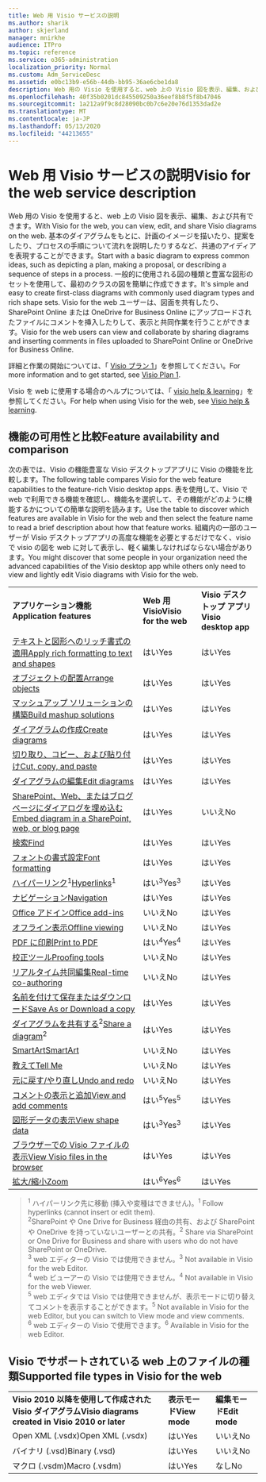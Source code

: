 ```yaml
---
title: Web 用 Visio サービスの説明
ms.author: sharik
author: skjerland
manager: mnirkhe
audience: ITPro
ms.topic: reference
ms.service: o365-administration
localization_priority: Normal
ms.custom: Adm_ServiceDesc
ms.assetid: e0bc13b9-e56b-44db-bb95-36ae6cbe1da8
description: Web 用の Visio を使用すると、web 上の Visio 図を表示、編集、および共有できます。
ms.openlocfilehash: 40f35b0201dc845509250a36eef8b8f5f8b47046
ms.sourcegitcommit: 1a212a9f9c8d28090bc0b7c6e20e76d1353dad2e
ms.translationtype: MT
ms.contentlocale: ja-JP
ms.lasthandoff: 05/13/2020
ms.locfileid: "44213655"
---
```

# <a name="visio-for-the-web-service-description"></a><span data-ttu-id="8dd1d-103">Web 用 Visio サービスの説明</span><span class="sxs-lookup"><span data-stu-id="8dd1d-103">Visio for the web service description</span></span>

<span data-ttu-id="8dd1d-104">Web 用の Visio を使用すると、web 上の Visio 図を表示、編集、および共有できます。</span><span class="sxs-lookup"><span data-stu-id="8dd1d-104">With Visio for the web, you can view, edit, and share Visio diagrams on the web.</span></span> <span data-ttu-id="8dd1d-105">基本のダイアグラムをもとに、計画のイメージを描いたり、提案をしたり、プロセスの手順について流れを説明したりするなど、共通のアイディアを表現することができます。</span><span class="sxs-lookup"><span data-stu-id="8dd1d-105">Start with a basic diagram to express common ideas, such as depicting a plan, making a proposal, or describing a sequence of steps in a process.</span></span> <span data-ttu-id="8dd1d-106">一般的に使用される図の種類と豊富な図形のセットを使用して、最初のクラスの図を簡単に作成できます。</span><span class="sxs-lookup"><span data-stu-id="8dd1d-106">It's simple and easy to create first-class diagrams with commonly used diagram types and rich shape sets.</span></span> <span data-ttu-id="8dd1d-107">Visio for the web ユーザーは、図面を共有したり、SharePoint Online または OneDrive for Business Online にアップロードされたファイルにコメントを挿入したりして、表示と共同作業を行うことができます。</span><span class="sxs-lookup"><span data-stu-id="8dd1d-107">Visio for the web users can view and collaborate by sharing diagrams and inserting comments in files uploaded to SharePoint Online or OneDrive for Business Online.</span></span>
  
<span data-ttu-id="8dd1d-108">詳細と作業の開始については、「 [Visio プラン 1](https://products.office.com/en-US/visio/visio-online)」を参照してください。</span><span class="sxs-lookup"><span data-stu-id="8dd1d-108">For more information and to get started, see [Visio Plan 1](https://products.office.com/en-US/visio/visio-online).</span></span>
  
<span data-ttu-id="8dd1d-109">Visio を web に使用する場合のヘルプについては、「 [visio help & learning](https://support.office.com/visio)」を参照してください。</span><span class="sxs-lookup"><span data-stu-id="8dd1d-109">For help when using Visio for the web, see [Visio help & learning](https://support.office.com/visio).</span></span>
  
## <a name="feature-availability-and-comparison"></a><span data-ttu-id="8dd1d-110">機能の可用性と比較</span><span class="sxs-lookup"><span data-stu-id="8dd1d-110">Feature availability and comparison</span></span>

<span data-ttu-id="8dd1d-111">次の表では、Visio の機能豊富な Visio デスクトップアプリに Visio の機能を比較します。</span><span class="sxs-lookup"><span data-stu-id="8dd1d-111">The following table compares Visio for the web feature capabilities to the feature-rich Visio desktop apps.</span></span> <span data-ttu-id="8dd1d-112">表を使用して、Visio で web で利用できる機能を確認し、機能名を選択して、その機能がどのように機能するかについての簡単な説明を読みます。</span><span class="sxs-lookup"><span data-stu-id="8dd1d-112">Use the table to discover which features are available in Visio for the web and then select the feature name to read a brief description about how that feature works.</span></span> <span data-ttu-id="8dd1d-113">組織内の一部のユーザーが Visio デスクトップアプリの高度な機能を必要とするだけでなく、visio で visio の図を web に対して表示し、軽く編集しなければならない場合があります。</span><span class="sxs-lookup"><span data-stu-id="8dd1d-113">You might discover that some people in your organization need the advanced capabilities of the Visio desktop app while others only need to view and lightly edit Visio diagrams with Visio for the web.</span></span> 
  
||||
|:-----|:-----|:-----|
|<span data-ttu-id="8dd1d-114">**アプリケーション機能**</span><span class="sxs-lookup"><span data-stu-id="8dd1d-114">**Application features**</span></span> <br/> |<span data-ttu-id="8dd1d-115">**Web 用 Visio**</span><span class="sxs-lookup"><span data-stu-id="8dd1d-115">**Visio for the web**</span></span> <br/> |<span data-ttu-id="8dd1d-116">**Visio デスクトップ アプリ**</span><span class="sxs-lookup"><span data-stu-id="8dd1d-116">**Visio desktop app**</span></span> <br/> |
|[<span data-ttu-id="8dd1d-117">テキストと図形へのリッチ書式の適用</span><span class="sxs-lookup"><span data-stu-id="8dd1d-117">Apply rich formatting to text and shapes</span></span>](visio-online.md#apply-rich-formatting-to-text-and-shapes) <br/> |<span data-ttu-id="8dd1d-118">はい</span><span class="sxs-lookup"><span data-stu-id="8dd1d-118">Yes</span></span>  <br/> |<span data-ttu-id="8dd1d-119">はい</span><span class="sxs-lookup"><span data-stu-id="8dd1d-119">Yes</span></span>  <br/> |
|[<span data-ttu-id="8dd1d-120">オブジェクトの配置</span><span class="sxs-lookup"><span data-stu-id="8dd1d-120">Arrange objects</span></span>](visio-online.md#arrange-objects) <br/> |<span data-ttu-id="8dd1d-121">はい</span><span class="sxs-lookup"><span data-stu-id="8dd1d-121">Yes</span></span>  <br/> |<span data-ttu-id="8dd1d-122">はい</span><span class="sxs-lookup"><span data-stu-id="8dd1d-122">Yes</span></span>  <br/> |
|[<span data-ttu-id="8dd1d-123">マッシュアップ ソリューションの構築</span><span class="sxs-lookup"><span data-stu-id="8dd1d-123">Build mashup solutions</span></span>](visio-online.md#build-mashup-solutions) <br/> |<span data-ttu-id="8dd1d-124">はい</span><span class="sxs-lookup"><span data-stu-id="8dd1d-124">Yes</span></span>  <br/> |<span data-ttu-id="8dd1d-125">はい</span><span class="sxs-lookup"><span data-stu-id="8dd1d-125">Yes</span></span>  <br/> |
|[<span data-ttu-id="8dd1d-126">ダイアグラムの作成</span><span class="sxs-lookup"><span data-stu-id="8dd1d-126">Create diagrams</span></span>](visio-online.md#create-diagrams) <br/> |<span data-ttu-id="8dd1d-127">はい</span><span class="sxs-lookup"><span data-stu-id="8dd1d-127">Yes</span></span>  <br/> |<span data-ttu-id="8dd1d-128">はい</span><span class="sxs-lookup"><span data-stu-id="8dd1d-128">Yes</span></span>  <br/> |
|[<span data-ttu-id="8dd1d-129">切り取り、コピー、および貼り付け</span><span class="sxs-lookup"><span data-stu-id="8dd1d-129">Cut, copy, and paste</span></span>](visio-online.md#cut-copy-and-paste) <br/> |<span data-ttu-id="8dd1d-130">はい</span><span class="sxs-lookup"><span data-stu-id="8dd1d-130">Yes</span></span>  <br/> |<span data-ttu-id="8dd1d-131">はい</span><span class="sxs-lookup"><span data-stu-id="8dd1d-131">Yes</span></span>  <br/> |
|[<span data-ttu-id="8dd1d-132">ダイアグラムの編集</span><span class="sxs-lookup"><span data-stu-id="8dd1d-132">Edit diagrams</span></span>](visio-online.md#edit-diagrams) <br/> |<span data-ttu-id="8dd1d-133">はい</span><span class="sxs-lookup"><span data-stu-id="8dd1d-133">Yes</span></span>  <br/> |<span data-ttu-id="8dd1d-134">はい</span><span class="sxs-lookup"><span data-stu-id="8dd1d-134">Yes</span></span>  <br/> |
|[<span data-ttu-id="8dd1d-135">SharePoint、Web、またはブログ ページにダイアログを埋め込む</span><span class="sxs-lookup"><span data-stu-id="8dd1d-135">Embed diagram in a SharePoint, web, or blog page</span></span>](visio-online.md#embed-diagram-in-a-sharepoint-web-or-blog-page) <br/> |<span data-ttu-id="8dd1d-136">はい</span><span class="sxs-lookup"><span data-stu-id="8dd1d-136">Yes</span></span>  <br/> |<span data-ttu-id="8dd1d-137">いいえ</span><span class="sxs-lookup"><span data-stu-id="8dd1d-137">No</span></span>  <br/> |
|[<span data-ttu-id="8dd1d-138">検索</span><span class="sxs-lookup"><span data-stu-id="8dd1d-138">Find</span></span>](visio-online.md#find) <br/> |<span data-ttu-id="8dd1d-139">はい</span><span class="sxs-lookup"><span data-stu-id="8dd1d-139">Yes</span></span>  <br/> |<span data-ttu-id="8dd1d-140">はい</span><span class="sxs-lookup"><span data-stu-id="8dd1d-140">Yes</span></span>  <br/> |
|[<span data-ttu-id="8dd1d-141">フォントの書式設定</span><span class="sxs-lookup"><span data-stu-id="8dd1d-141">Font formatting</span></span>](visio-online.md#font-formatting) <br/> |<span data-ttu-id="8dd1d-142">はい</span><span class="sxs-lookup"><span data-stu-id="8dd1d-142">Yes</span></span>  <br/> |<span data-ttu-id="8dd1d-143">はい</span><span class="sxs-lookup"><span data-stu-id="8dd1d-143">Yes</span></span>  <br/> |
|<span data-ttu-id="8dd1d-144">[ハイパーリンク](visio-online.md#hyperlinks)<sup>1</sup></span><span class="sxs-lookup"><span data-stu-id="8dd1d-144">[Hyperlinks](visio-online.md#hyperlinks)<sup>1</sup></span></span> <br/> |<span data-ttu-id="8dd1d-145">はい<sup>3</sup></span><span class="sxs-lookup"><span data-stu-id="8dd1d-145">Yes<sup>3</sup></span></span> <br/> |<span data-ttu-id="8dd1d-146">はい</span><span class="sxs-lookup"><span data-stu-id="8dd1d-146">Yes</span></span>  <br/> |
|[<span data-ttu-id="8dd1d-147">ナビゲーション</span><span class="sxs-lookup"><span data-stu-id="8dd1d-147">Navigation</span></span>](visio-online.md#navigation) <br/> |<span data-ttu-id="8dd1d-148">はい</span><span class="sxs-lookup"><span data-stu-id="8dd1d-148">Yes</span></span>  <br/> |<span data-ttu-id="8dd1d-149">はい</span><span class="sxs-lookup"><span data-stu-id="8dd1d-149">Yes</span></span>  <br/> |
|[<span data-ttu-id="8dd1d-150">Office アドイン</span><span class="sxs-lookup"><span data-stu-id="8dd1d-150">Office add-ins</span></span>](visio-online.md#office-add-ins) <br/> |<span data-ttu-id="8dd1d-151">いいえ</span><span class="sxs-lookup"><span data-stu-id="8dd1d-151">No</span></span>  <br/> |<span data-ttu-id="8dd1d-152">はい</span><span class="sxs-lookup"><span data-stu-id="8dd1d-152">Yes</span></span>  <br/> |
|[<span data-ttu-id="8dd1d-153">オフライン表示</span><span class="sxs-lookup"><span data-stu-id="8dd1d-153">Offline viewing</span></span>](visio-online.md#offline-viewing) <br/> |<span data-ttu-id="8dd1d-154">いいえ</span><span class="sxs-lookup"><span data-stu-id="8dd1d-154">No</span></span>  <br/> |<span data-ttu-id="8dd1d-155">はい</span><span class="sxs-lookup"><span data-stu-id="8dd1d-155">Yes</span></span>  <br/> |
|[<span data-ttu-id="8dd1d-156">PDF に印刷</span><span class="sxs-lookup"><span data-stu-id="8dd1d-156">Print to PDF</span></span>](visio-online.md#print-to-pdf) <br/> |<span data-ttu-id="8dd1d-157">はい<sup>4</sup></span><span class="sxs-lookup"><span data-stu-id="8dd1d-157">Yes<sup>4</sup></span></span> <br/> |<span data-ttu-id="8dd1d-158">はい</span><span class="sxs-lookup"><span data-stu-id="8dd1d-158">Yes</span></span>  <br/> |
|[<span data-ttu-id="8dd1d-159">校正ツール</span><span class="sxs-lookup"><span data-stu-id="8dd1d-159">Proofing tools</span></span>](visio-online.md#proofing-tools) <br/> |<span data-ttu-id="8dd1d-160">いいえ</span><span class="sxs-lookup"><span data-stu-id="8dd1d-160">No</span></span>  <br/> |<span data-ttu-id="8dd1d-161">はい</span><span class="sxs-lookup"><span data-stu-id="8dd1d-161">Yes</span></span>  <br/> |
|[<span data-ttu-id="8dd1d-162">リアルタイム共同編集</span><span class="sxs-lookup"><span data-stu-id="8dd1d-162">Real-time co-authoring</span></span>](visio-online.md#real-time-co-authoring) <br/> |<span data-ttu-id="8dd1d-163">いいえ</span><span class="sxs-lookup"><span data-stu-id="8dd1d-163">No</span></span>  <br/> |<span data-ttu-id="8dd1d-164">はい</span><span class="sxs-lookup"><span data-stu-id="8dd1d-164">Yes</span></span>  <br/> |
|[<span data-ttu-id="8dd1d-165">名前を付けて保存またはダウンロード</span><span class="sxs-lookup"><span data-stu-id="8dd1d-165">Save As or Download a copy</span></span>](visio-online.md#save-as-or-download-a-copy) <br/> |<span data-ttu-id="8dd1d-166">はい</span><span class="sxs-lookup"><span data-stu-id="8dd1d-166">Yes</span></span>  <br/> |<span data-ttu-id="8dd1d-167">はい</span><span class="sxs-lookup"><span data-stu-id="8dd1d-167">Yes</span></span>  <br/> |
|<span data-ttu-id="8dd1d-168">[ダイアグラムを共有する](visio-online.md#share-a-diagram)<sup>2</sup></span><span class="sxs-lookup"><span data-stu-id="8dd1d-168">[Share a diagram](visio-online.md#share-a-diagram)<sup>2</sup></span></span> <br/> |<span data-ttu-id="8dd1d-169">はい</span><span class="sxs-lookup"><span data-stu-id="8dd1d-169">Yes</span></span>  <br/> |<span data-ttu-id="8dd1d-170">はい</span><span class="sxs-lookup"><span data-stu-id="8dd1d-170">Yes</span></span>  <br/> |
|[<span data-ttu-id="8dd1d-171">SmartArt</span><span class="sxs-lookup"><span data-stu-id="8dd1d-171">SmartArt</span></span>](visio-online.md#smartart) <br/> |<span data-ttu-id="8dd1d-172">いいえ</span><span class="sxs-lookup"><span data-stu-id="8dd1d-172">No</span></span>  <br/> |<span data-ttu-id="8dd1d-173">はい</span><span class="sxs-lookup"><span data-stu-id="8dd1d-173">Yes</span></span>  <br/> |
|[<span data-ttu-id="8dd1d-174">教えて</span><span class="sxs-lookup"><span data-stu-id="8dd1d-174">Tell Me</span></span>](visio-online.md#tell-me) <br/> |<span data-ttu-id="8dd1d-175">いいえ</span><span class="sxs-lookup"><span data-stu-id="8dd1d-175">No</span></span>  <br/> |<span data-ttu-id="8dd1d-176">はい</span><span class="sxs-lookup"><span data-stu-id="8dd1d-176">Yes</span></span>  <br/> |
|[<span data-ttu-id="8dd1d-177">元に戻す/やり直し</span><span class="sxs-lookup"><span data-stu-id="8dd1d-177">Undo and redo</span></span>](visio-online.md#undo-and-redo) <br/> |<span data-ttu-id="8dd1d-178">いいえ</span><span class="sxs-lookup"><span data-stu-id="8dd1d-178">No</span></span>  <br/> |<span data-ttu-id="8dd1d-179">はい</span><span class="sxs-lookup"><span data-stu-id="8dd1d-179">Yes</span></span>  <br/> |
|[<span data-ttu-id="8dd1d-180">コメントの表示と追加</span><span class="sxs-lookup"><span data-stu-id="8dd1d-180">View and add comments</span></span>](visio-online.md#view-and-add-comments) <br/> |<span data-ttu-id="8dd1d-181">はい<sup>5</sup></span><span class="sxs-lookup"><span data-stu-id="8dd1d-181">Yes<sup>5</sup></span></span> <br/> |<span data-ttu-id="8dd1d-182">はい</span><span class="sxs-lookup"><span data-stu-id="8dd1d-182">Yes</span></span>  <br/> |
|[<span data-ttu-id="8dd1d-183">図形データの表示</span><span class="sxs-lookup"><span data-stu-id="8dd1d-183">View shape data</span></span>](visio-online.md#view-shape-data) <br/> |<span data-ttu-id="8dd1d-184">はい<sup>3</sup></span><span class="sxs-lookup"><span data-stu-id="8dd1d-184">Yes<sup>3</sup></span></span> <br/> |<span data-ttu-id="8dd1d-185">はい</span><span class="sxs-lookup"><span data-stu-id="8dd1d-185">Yes</span></span>  <br/> |
|[<span data-ttu-id="8dd1d-186">ブラウザーでの Visio ファイルの表示</span><span class="sxs-lookup"><span data-stu-id="8dd1d-186">View Visio files in the browser</span></span>](visio-online.md#view-visio-files-in-the-browser) <br/> |<span data-ttu-id="8dd1d-187">はい</span><span class="sxs-lookup"><span data-stu-id="8dd1d-187">Yes</span></span>  <br/> |<span data-ttu-id="8dd1d-188">はい</span><span class="sxs-lookup"><span data-stu-id="8dd1d-188">Yes</span></span>  <br/> |
|[<span data-ttu-id="8dd1d-189">拡大/縮小</span><span class="sxs-lookup"><span data-stu-id="8dd1d-189">Zoom</span></span>](visio-online.md#zoom) <br/> |<span data-ttu-id="8dd1d-190">はい<sup>6</sup></span><span class="sxs-lookup"><span data-stu-id="8dd1d-190">Yes<sup>6</sup></span></span> <br/> |<span data-ttu-id="8dd1d-191">はい</span><span class="sxs-lookup"><span data-stu-id="8dd1d-191">Yes</span></span>  <br/> |
   
> <span data-ttu-id="8dd1d-192"><sup>1</sup> ハイパーリンク先に移動 (挿入や変種はできません)。</span><span class="sxs-lookup"><span data-stu-id="8dd1d-192"><sup>1</sup> Follow hyperlinks (cannot insert or edit them).</span></span> 
<br/><span data-ttu-id="8dd1d-193"><sup>2</sup>SharePoint や One Drive for Business 経由の共有、および SharePoint や OneDrive を持っていないユーザーとの共有。</span><span class="sxs-lookup"><span data-stu-id="8dd1d-193"><sup>2</sup> Share via SharePoint or One Drive for Business and share with users who do not have SharePoint or OneDrive.</span></span> 
<br/> <span data-ttu-id="8dd1d-194"><sup>3</sup> web エディターの Visio では使用できません。</span><span class="sxs-lookup"><span data-stu-id="8dd1d-194"><sup>3</sup> Not available in Visio for the web Editor.</span></span>
<br/><span data-ttu-id="8dd1d-195"><sup>4</sup> web ビューアーの Visio では使用できません。</span><span class="sxs-lookup"><span data-stu-id="8dd1d-195"><sup>4</sup> Not available in Visio for the web Viewer.</span></span> 
<br/><span data-ttu-id="8dd1d-196"><sup>5</sup> web エディタでは Visio では使用できませんが、表示モードに切り替えてコメントを表示することができます。</span><span class="sxs-lookup"><span data-stu-id="8dd1d-196"><sup>5</sup> Not available in Visio for the web Editor, but you can switch to View mode and view comments.</span></span> 
<br/><span data-ttu-id="8dd1d-197"><sup>6</sup> web エディターの Visio で使用できます。</span><span class="sxs-lookup"><span data-stu-id="8dd1d-197"><sup>6</sup> Available in Visio for the web Editor.</span></span> 
  
## <a name="supported-file-types-in-visio-for-the-web"></a><span data-ttu-id="8dd1d-198">Visio でサポートされている web 上のファイルの種類</span><span class="sxs-lookup"><span data-stu-id="8dd1d-198">Supported file types in Visio for the web</span></span>

||||
|:-----|:-----|:-----|
|<span data-ttu-id="8dd1d-199">**Visio 2010 以降を使用して作成された Visio ダイアグラム**</span><span class="sxs-lookup"><span data-stu-id="8dd1d-199">**Visio diagrams created in Visio 2010 or later**</span></span> <br/> |<span data-ttu-id="8dd1d-200">**表示モード**</span><span class="sxs-lookup"><span data-stu-id="8dd1d-200">**View mode**</span></span> <br/> |<span data-ttu-id="8dd1d-201">**編集モード**</span><span class="sxs-lookup"><span data-stu-id="8dd1d-201">**Edit mode**</span></span> <br/> |
|<span data-ttu-id="8dd1d-202">Open XML (.vsdx)</span><span class="sxs-lookup"><span data-stu-id="8dd1d-202">Open XML (.vsdx)</span></span>  <br/> |<span data-ttu-id="8dd1d-203">はい</span><span class="sxs-lookup"><span data-stu-id="8dd1d-203">Yes</span></span>  <br/> |<span data-ttu-id="8dd1d-204">いいえ</span><span class="sxs-lookup"><span data-stu-id="8dd1d-204">No</span></span>  <br/> |
|<span data-ttu-id="8dd1d-205">バイナリ (.vsd)</span><span class="sxs-lookup"><span data-stu-id="8dd1d-205">Binary (.vsd)</span></span>  <br/> |<span data-ttu-id="8dd1d-206">はい</span><span class="sxs-lookup"><span data-stu-id="8dd1d-206">Yes</span></span>  <br/> |<span data-ttu-id="8dd1d-207">いいえ</span><span class="sxs-lookup"><span data-stu-id="8dd1d-207">No</span></span>  <br/> |
|<span data-ttu-id="8dd1d-208">マクロ (.vsdm)</span><span class="sxs-lookup"><span data-stu-id="8dd1d-208">Macro (.vsdm)</span></span>  <br/> |<span data-ttu-id="8dd1d-209">はい</span><span class="sxs-lookup"><span data-stu-id="8dd1d-209">Yes</span></span>  <br/> |<span data-ttu-id="8dd1d-210">なし</span><span class="sxs-lookup"><span data-stu-id="8dd1d-210">No</span></span>  <br/> |
   

